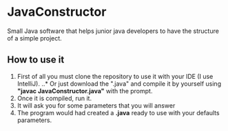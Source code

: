 # JavaConstructor
Small Java software that helps junior java developers to have the structure of a simple project.

## How to use it

1. First of all you must clone the repository to use it with your IDE (I use IntelliJ). 
..* Or just download the ".java" and compile it by yourself using **"javac JavaConstructor.java"** with the prompt. 
2. Once it is compiled, run it.
3. It will ask you for some parameters that you will answer
4. The program would had created a **.java** ready to use with your defaults parameters.
